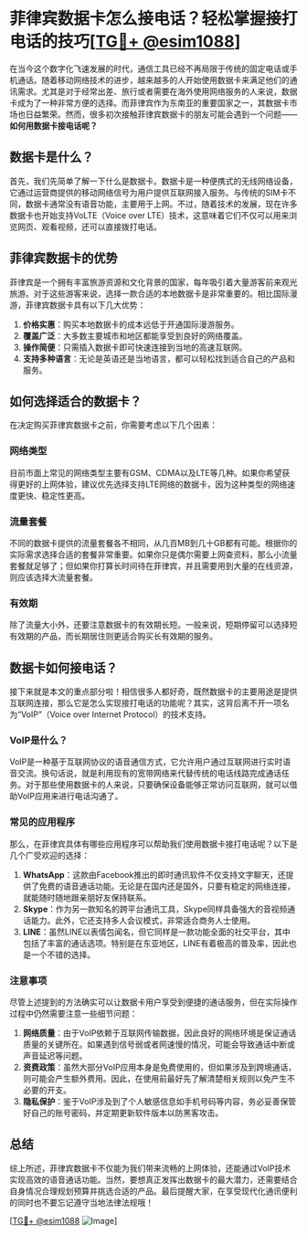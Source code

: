 # 菲律宾数据卡怎么接电话？轻松掌握接打电话的技巧[[TG💪+ @esim1088](https://t.me/s/esim1088)]

在当今这个数字化飞速发展的时代，通信工具已经不再局限于传统的固定电话或手机通话。随着移动网络技术的进步，越来越多的人开始使用数据卡来满足他们的通讯需求。尤其是对于经常出差、旅行或者需要在海外使用网络服务的人来说，数据卡成为了一种非常方便的选择。而菲律宾作为东南亚的重要国家之一，其数据卡市场也日益繁荣。然而，很多初次接触菲律宾数据卡的朋友可能会遇到一个问题——**如何用数据卡接电话呢？**

## 数据卡是什么？

首先，我们先简单了解一下什么是数据卡。数据卡是一种便携式的无线网络设备，它通过运营商提供的移动网络信号为用户提供互联网接入服务。与传统的SIM卡不同，数据卡通常没有语音功能，主要用于上网。不过，随着技术的发展，现在许多数据卡也开始支持VoLTE（Voice over LTE）技术，这意味着它们不仅可以用来浏览网页、观看视频，还可以直接拨打电话。

## 菲律宾数据卡的优势

菲律宾是一个拥有丰富旅游资源和文化背景的国家，每年吸引着大量游客前来观光旅游。对于这些游客来说，选择一款合适的本地数据卡是非常重要的。相比国际漫游，菲律宾数据卡具有以下几大优势：

1. **价格实惠**：购买本地数据卡的成本远低于开通国际漫游服务。
2. **覆盖广泛**：大多数主要城市和地区都能享受到良好的网络覆盖。
3. **操作简便**：只需插入数据卡即可快速连接到当地的高速互联网。
4. **支持多种语言**：无论是英语还是当地语言，都可以轻松找到适合自己的产品和服务。

## 如何选择适合的数据卡？

在决定购买菲律宾数据卡之前，你需要考虑以下几个因素：

### 网络类型

目前市面上常见的网络类型主要有GSM、CDMA以及LTE等几种。如果你希望获得更好的上网体验，建议优先选择支持LTE网络的数据卡，因为这种类型的网络速度更快、稳定性更高。

### 流量套餐

不同的数据卡提供的流量套餐各不相同，从几百MB到几十GB都有可能。根据你的实际需求选择合适的套餐非常重要。如果你只是偶尔需要上网查资料，那么小流量套餐就足够了；但如果你打算长时间待在菲律宾，并且需要用到大量的在线资源，则应该选择大流量套餐。

### 有效期

除了流量大小外，还要注意数据卡的有效期长短。一般来说，短期停留可以选择短有效期的产品，而长期居住则更适合购买长有效期的服务。

## 数据卡如何接电话？

接下来就是本文的重点部分啦！相信很多人都好奇，既然数据卡的主要用途是提供互联网连接，那么它是怎么实现接打电话的功能呢？其实，这背后离不开一项名为“VoIP”（Voice over Internet Protocol）的技术支持。

### VoIP是什么？

VoIP是一种基于互联网协议的语音通信方式，它允许用户通过互联网进行实时语音交流。换句话说，就是利用现有的宽带网络来代替传统的电话线路完成通话任务。对于那些使用数据卡的人来说，只要确保设备能够正常访问互联网，就可以借助VoIP应用来进行电话沟通了。

### 常见的应用程序

那么，在菲律宾具体有哪些应用程序可以帮助我们使用数据卡接打电话呢？以下是几个广受欢迎的选择：

1. **WhatsApp**：这款由Facebook推出的即时通讯软件不仅支持文字聊天，还提供了免费的语音通话功能。无论是在国内还是国外，只要有稳定的网络连接，就能随时随地跟亲朋好友保持联系。
2. **Skype**：作为另一款知名的跨平台通讯工具，Skype同样具备强大的音视频通话能力。此外，它还支持多人会议模式，非常适合商务人士使用。
3. **LINE**：虽然LINE以表情包闻名，但它同样是一款功能全面的社交平台，其中包括了丰富的通话选项。特别是在东亚地区，LINE有着极高的普及率，因此也是一个不错的选择。

### 注意事项

尽管上述提到的方法确实可以让数据卡用户享受到便捷的通话服务，但在实际操作过程中仍然需要注意一些细节问题：

1. **网络质量**：由于VoIP依赖于互联网传输数据，因此良好的网络环境是保证通话质量的关键所在。如果遇到信号弱或者网速慢的情况，可能会导致通话中断或声音延迟等问题。
2. **资费政策**：虽然大部分VoIP应用本身是免费使用的，但如果涉及到跨境通话，则可能会产生额外费用。因此，在使用前最好先了解清楚相关规则以免产生不必要的开支。
3. **隐私保护**：鉴于VoIP涉及到了个人敏感信息如手机号码等内容，务必妥善保管好自己的账号密码，并定期更新软件版本以防黑客攻击。

## 总结

综上所述，菲律宾数据卡不仅能为我们带来流畅的上网体验，还能通过VoIP技术实现高效的语音通话功能。当然，要想真正发挥出数据卡的最大潜力，还需要结合自身情况合理规划预算并挑选合适的产品。最后提醒大家，在享受现代化通讯便利的同时也不要忘记遵守当地法律法规哦！

[[TG💪+ @esim1088](https://t.me/s/esim1088) ![Image](https://i.postimg.cc/4NQfJmqS/Snipaste-2025-05-13-00-14-12.png)]